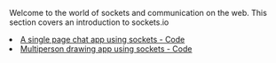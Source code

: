 Welcome to the world of sockets and communication on the web. This section covers an introduction to sockets.io
<li>
    <a href="https://github.com/MathuraMG/IMA-Low-Res-Connections-Lab/tree/master/Fall2020/Week_08|Intro_to_Sockets/Sockets_Chat_SinglePage"
        target="_blank">
        A single page chat app using sockets - Code
    </a>
</li>
<li>
    <a href="https://github.com/MathuraMG/IMA-Low-Res-Connections-Lab/tree/master/Fall2020/Week_08|Intro_to_Sockets/Sockets_Drawing"
        target="_blank">
        Multiperson drawing app using sockets - Code
    </a>
</li>  
